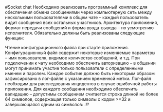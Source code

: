 #Socket chat
Необходимо реализовать программный комплекс для обеспечения обмена сообщениями через компьютерную сеть между несколькими пользователями в общем чате – каждый пользователь видит сообщения всех остальных участников.
Архитектура приложения, формат передачи сообщений и форма ввода-вывода – по усмотрению исполнителя. Обязательно должны быть реализованы следующие функции:

Чтение конфигурационного файла при старте приложения. Конфигурационный файл содержит некоторые изменяемые параметры – имя пользователя, видимое количество сообщений, и т.д.
При подключении к чату необходимо обеспечить авторизацию – в общении могут принимать участие только пользователи с определенными именем и паролем.
Каждое событие должно быть некоторым образом зафиксировано в лог-файле с указанием временной метки.
Лог-файл необходим для расследования инцидентов в случае ошибочной работы приложения.
Для каждого сообщения необходимо обеспечить валидацию – допустимы сообщением считается строка длиной не более 64 символов, содержащая только символы с кодом >=32 и завершающаяся одним из символов: .!?
